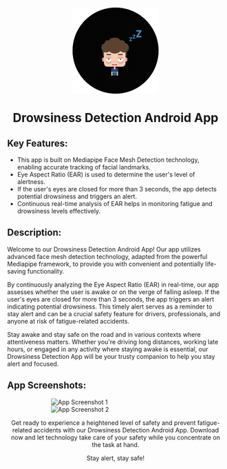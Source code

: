 <p align="center">
  <img src="https://github.com/hamzakhalil798/Drowsiness-Detection-Android-App/blob/main/images/Drowsiness%20Detection_icon.png" alt="Image Alt Text">
</p>


<!DOCTYPE html>
<html>

<head>
  <style>
    img {
      max-width: 300px;
      display: block;
      margin: 0 auto;
    }
  </style>
</head>

<body>

  <h1 style="text-align: center;">Drowsiness Detection Android App</h1>

  <h2>Key Features:</h2>

  <ul>
    <li>This app is built on Mediapipe Face Mesh Detection technology, enabling accurate tracking of facial landmarks.</li>
    <li>Eye Aspect Ratio (EAR) is used to determine the user's level of alertness.</li>
    <li>If the user's eyes are closed for more than 3 seconds, the app detects potential drowsiness and triggers an alert.</li>
    <li>Continuous real-time analysis of EAR helps in monitoring fatigue and drowsiness levels effectively.</li>
  </ul>

  <h2>Description:</h2>

  <p>Welcome to our Drowsiness Detection Android App! Our app utilizes advanced face mesh detection technology, adapted from the powerful Mediapipe framework, to provide you with convenient and potentially life-saving functionality.</p>

  <p>By continuously analyzing the Eye Aspect Ratio (EAR) in real-time, our app assesses whether the user is awake or on the verge of falling asleep. If the user's eyes are closed for more than 3 seconds, the app triggers an alert indicating potential drowsiness. This timely alert serves as a reminder to stay alert and can be a crucial safety feature for drivers, professionals, and anyone at risk of fatigue-related accidents.</p>

  <p>Stay awake and stay safe on the road and in various contexts where attentiveness matters. Whether you're driving long distances, working late hours, or engaged in any activity where staying awake is essential, our Drowsiness Detection App will be your trusty companion to help you stay alert and focused.</p>

  <h2>App Screenshots:</h2>

  <img src="image_url_1.png" alt="App Screenshot 1">
  <img src="image_url_2.png" alt="App Screenshot 2">

  <p style="text-align: center;">Get ready to experience a heightened level of safety and prevent fatigue-related accidents with our Drowsiness Detection Android App. Download now and let technology take care of your safety while you concentrate on the task at hand.</p>

  <p style="text-align: center;">Stay alert, stay safe!</p>

</body>

</html>

